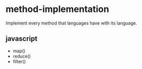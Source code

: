 # method-implementation

Implement every method that languages have with its language.

## javascript
- map()
- reduce()
- filter()


